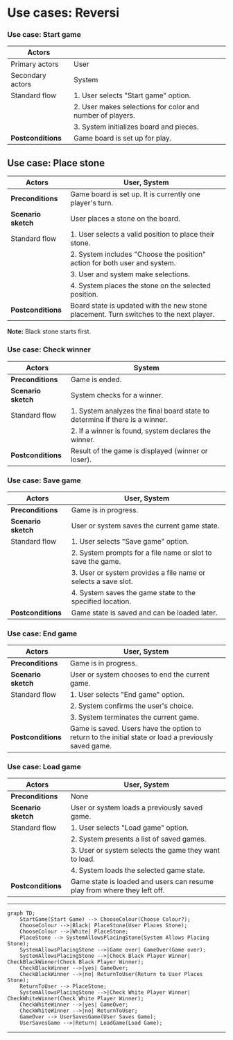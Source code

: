 # Use cases: Reversi
<!--
## Use case: XYZ

| **Actors**                       |        |
| -------------------------------- | ------ |
| Primary actors                   |        |
| Secondary actors                 |        |
| **Preconditions**                |        |
| **Scenario sketch**              |        |
| Standard flow                    | Step 1 |
|                                  | Step 2 |
|                                  | Step 3 |
|                                  | ...    |
| Alternative / exceptional flow 1 | Step 1 |
|                                  | ...    |
| **Postconditions**               |        |
-->


### Use case: Start game

| **Actors**                       |        |
| -------------------------------- | ------ |
| Primary actors                   |     User   |
| Secondary actors                 |   System     |
| Standard flow          | 1. User selects "Start game" option. |
|                        | 2. User makes selections for color and number of players. |
|                        | 3. System initializes board and pieces. |
| **Postconditions**     | Game board is set up for play. |

## Use case: Place stone

| **Actors**             | User, System |
| ---------------------- | -------------- |
| **Preconditions**      | Game board is set up. It is currently one player's turn. |
| **Scenario sketch**    | User places a stone on the board. |
| Standard flow          | 1. User selects a valid position to place their stone. |
|                        | 2. System includes "Choose the position" action for both user and system. |
|                        | 3. User and system make selections. |
|                        | 4. System places the stone on the selected position. |
| **Postconditions**     | Board state is updated with the new stone placement. Turn switches to the next player. |

**Note:** Black stone starts first.


### Use case: Check winner

| **Actors**             | System |
| ---------------------- | ------ |
| **Preconditions**      | Game is ended. |
| **Scenario sketch**    | System checks for a winner. |
| Standard flow          | 1. System analyzes the final board state to determine if there is a winner. |
|                        | 2. If a winner is found, system declares the winner. |
| **Postconditions**     | Result of the game is displayed (winner or loser). |

### Use case: Save game

| **Actors**             | User, System |
| ---------------------- | -------------- |
| **Preconditions**      | Game is in progress. |
| **Scenario sketch**    | User or system saves the current game state. |
| Standard flow          | 1. User selects "Save game" option. |
|                        | 2. System prompts for a file name or slot to save the game. |
|                        | 3. User or system provides a file name or selects a save slot. |
|                        | 4. System saves the game state to the specified location. |
| **Postconditions**     | Game state is saved and can be loaded later. |

### Use case: End game

| **Actors**             | User, System |
| ---------------------- | -------------- |
| **Preconditions**      | Game is in progress. |
| **Scenario sketch**    | User or system chooses to end the current game. |
| Standard flow          | 1. User selects "End game" option. |
|                        | 2. System confirms the user's choice. |
|                        | 3. System terminates the current game. |
| **Postconditions**     | Game is saved. Users have the option to return to the initial state or load a previously saved game. |


### Use case: Load game

| **Actors**             | User, System |
| ---------------------- | -------------- |
| **Preconditions**      | None |
| **Scenario sketch**    | User or system loads a previously saved game. |
| Standard flow          | 1. User selects "Load game" option. |
|                        | 2. System presents a list of saved games. |
|                        | 3. User or system selects the game they want to load. |
|                        | 4. System loads the selected game state. |
| **Postconditions**     | Game state is loaded and users can resume play from where they left off. |

---

```mermaid
graph TD;
    StartGame(Start Game) --> ChooseColour(Choose Colour?);
    ChooseColour -->|Black| PlaceStone(User Places Stone);
    ChooseColour -->|White| PlaceStone;
    PlaceStone --> SystemAllowsPlacingStone(System Allows Placing Stone);
    SystemAllowsPlacingStone -->|Game over| GameOver(Game over);
    SystemAllowsPlacingStone -->|Check Black Player Winner| CheckBlackWinner(Check Black Player Winner);
    CheckBlackWinner -->|yes| GameOver;
    CheckBlackWinner -->|no| ReturnToUser(Return to User Places Stone);
    ReturnToUser --> PlaceStone;
    SystemAllowsPlacingStone -->|Check White Player Winner| CheckWhiteWinner(Check White Player Winner);
    CheckWhiteWinner -->|yes| GameOver;
    CheckWhiteWinner -->|no| ReturnToUser;
    GameOver --> UserSavesGame(User Saves Game);
    UserSavesGame -->|Return| LoadGame(Load Game);

```

---

